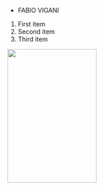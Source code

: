 * FABIO VIGANI 

1. First item
2. Second item
3. Third item



<img src='https://github.com/user-attachments/assets/cf54e570-9076-485e-95dd-04006b922a21' width='200' height='300'>
